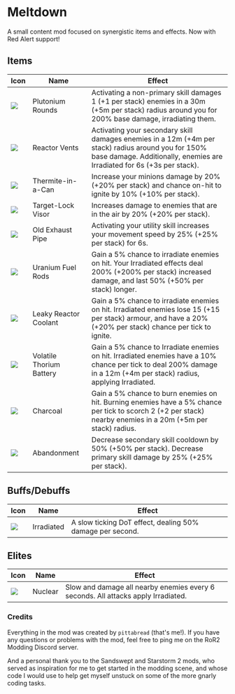 # Meltdown

A small content mod focused on synergistic items and effects. Now with Red Alert support!

## Items
| Icon | Name | Effect |
| - | - | - |
| ![](https://i.imgur.com/ycvNfE3.png) | Plutonium Rounds | Activating a non-primary skill damages 1 (+1 per stack) enemies in a 30m (+5m per stack) radius around you for 200% base damage, irradiating them. |
| ![](https://i.imgur.com/Q08LByU.png) | Reactor Vents | Activating your secondary skill damages enemies in a 12m (+4m per stack) radius around you for 150% base damage. Additionally, enemies are Irradiated for 6s (+3s per stack). |
| ![](https://i.imgur.com/vggoO9f.png) | Thermite-in-a-Can | Increase your minions damage by 20% (+20% per stack) and chance on-hit to ignite by 10% (+10% per stack). |
| ![](https://i.imgur.com/m3f2QGO.png) | Target-Lock Visor | Increases damage to enemies that are in the air by 20% (+20% per stack). |
| ![](https://i.imgur.com/B3kjWKm.png) | Old Exhaust Pipe | Activating your utility skill increases your movement speed by 25% (+25% per stack) for 6s. |
| ![](https://i.imgur.com/gspH6XP.png) | Uranium Fuel Rods | Gain a 5% chance to irradiate enemies on hit. Your Irradiated effects deal 200% (+200% per stack) increased damage, and last 50% (+50% per stack) longer. |
| ![](https://i.imgur.com/WoCf6Fl.png) | Leaky Reactor Coolant | Gain a 5% chance to irradiate enemies on hit. Irradiated enemies lose 15 (+15 per stack) armour, and have a 20% (+20% per stack) chance per tick to ignite. |
| ![](https://i.imgur.com/IN67o3f.png) | Volatile Thorium Battery | Gain a 5% chance to Irradiate enemies on hit. Irradiated enemies have a 10% chance per tick to deal 200% damage in a 12m (+4m per stack) radius, applying Irradiated. |
| ![](https://i.imgur.com/8xoObWn.png) | Charcoal | Gain a 5% chance to burn enemies on hit. Burning enemies have a 5% chance per tick to scorch 2 (+2 per stack) nearby enemies in a 20m (+5m per stack) radius. |
| ![](https://i.imgur.com/nBey9QJ.png) | Abandonment | Decrease secondary skill cooldown by 50% (+50% per stack). Decrease primary skill damage by 25% (+25% per stack). |

## Buffs/Debuffs
| Icon | Name | Effect |
| - | - | - |
| ![](https://i.imgur.com/zRAjHQt.png) | Irradiated | A slow ticking DoT effect, dealing 50% damage per second. |

## Elites
| Icon | Name | Effect |
| - | - | - |
| ![](https://i.imgur.com/6Kc8Iph.png) | Nuclear | Slow and damage all nearby enemies every 6 seconds. All attacks apply Irradiated. |

### Credits
Everything in the mod was created by `pittabread` (that's me!). If you have any questions or problems with the mod, feel free to ping me on the RoR2 Modding Discord server.

And a personal thank you to the Sandswept and Starstorm 2 mods, who served as inspiration for me to get started in the modding scene, and whose code I would use to help get myself unstuck on some of the more gnarly coding tasks.
